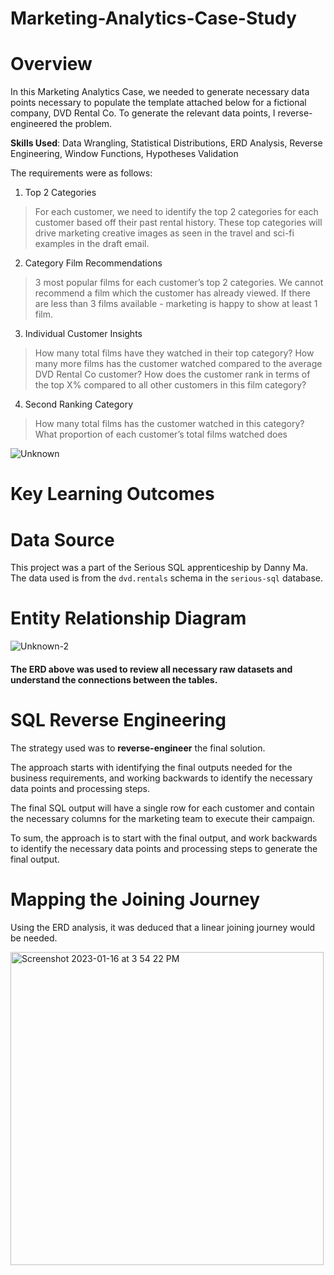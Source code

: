 # Marketing-Analytics-Case-Study
# Overview 
In this Marketing Analytics Case, we needed to generate necessary data points necessary to populate the template attached below for a fictional company, DVD Rental Co. To generate the relevant data points, I reverse-engineered the problem. 

**Skills Used**: Data Wrangling, Statistical Distributions, ERD Analysis, Reverse Engineering, Window Functions, Hypotheses Validation

The requirements were as follows: 
1. Top 2 Categories 
> For each customer, we need to identify the top 2 categories for each customer based off their past rental history. These top categories will drive marketing creative images as seen in the travel and sci-fi examples in the draft email.

2. Category Film Recommendations
> 3 most popular films for each customer’s top 2 categories. We cannot recommend a film which the customer has already viewed. If there are less than 3 films available - marketing is happy to show at least 1 film.

3. Individual Customer Insights
> How many total films have they watched in their top category?
> How many more films has the customer watched compared to the average DVD Rental Co customer?
> How does the customer rank in terms of the top X% compared to all other customers in this film category?

4. Second Ranking Category
> How many total films has the customer watched in this category?
> What proportion of each customer’s total films watched does

![Unknown](https://user-images.githubusercontent.com/55969501/212595517-b2f4d547-b1b4-4eca-b31a-912e0de1f0be.png)

# Key Learning Outcomes 

# Data Source 
This project was a part of the Serious SQL apprenticeship by Danny Ma. The data used is from the `dvd.rentals` schema in the `serious-sql` database.

# Entity Relationship Diagram
![Unknown-2](https://user-images.githubusercontent.com/55969501/212652223-81b393a6-88df-4591-b426-5d996ac2d5cd.png)

#### The ERD above was used to review all necessary raw datasets and understand the connections between the tables. 

# SQL Reverse Engineering 
The strategy used was to **reverse-engineer** the final solution. 

The approach starts with identifying the final outputs needed for the business requirements, and working backwards to identify the necessary data points and processing steps.

The final SQL output will have a single row for each customer and contain the necessary columns for the marketing team to execute their campaign. 

To sum, the approach is to start with the final output, and work backwards to identify the necessary data points and processing steps to generate the final output.

# Mapping the Joining Journey
Using the ERD analysis, it was deduced that a linear joining journey would be needed.

<img width="501" alt="Screenshot 2023-01-16 at 3 54 22 PM" src="https://user-images.githubusercontent.com/55969501/212661681-0c8ebe9a-2266-45b1-b0d9-b250c3d2f1ca.png">

